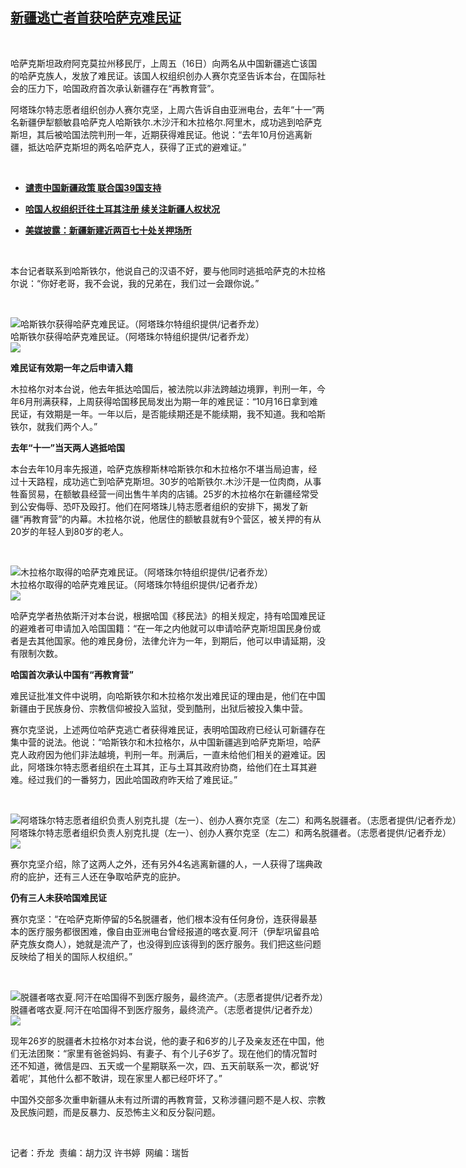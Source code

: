<!--1603104000000-->
[新疆逃亡者首获哈萨克难民证](https://www.rfa.org/mandarin/yataibaodao/shaoshuminzu/ql-10192020062426.html)
------

<p> </p><p>哈萨克斯坦政府阿克莫拉州移民厅，上周五（16日）向两名从中国新疆逃亡该国的哈萨克族人，发放了难民证。该国人权组织创办人赛尔克坚告诉本台，在国际社会的压力下，哈国政府首次承认新疆存在“再教育营”。</p><p>阿塔珠尔特志愿者组织创办人赛尔克坚，上周六告诉自由亚洲电台，去年“十一”两名新疆伊犁额敏县哈萨克人哈斯铁尔.木沙汗和木拉格尔.阿里木，成功逃到哈萨克斯坦，其后被哈国法院判刑一年，近期获得难民证。他说：“去年10月份逃离新疆，抵达哈萨克斯坦的两名哈萨克人，获得了正式的避难证。”</p><p> </p><ul><li><b><a class="external-link" href="http://www.rfa.org/mandarin/zhuanlan/jieduxinjiang/xj-10162020114351.html">谴责中国新疆政策 联合国39国支持</a></b></li></ul><ul><li><b><a class="external-link" href="http://www.rfa.org/mandarin/yataibaodao/shaoshuminzu/ql2-09252020075410.html">哈国人权组织迁往土耳其注册 续关注新疆人权状况</a></b></li></ul><ul><li><b><a class="external-link" href="http://www.rfa.org/mandarin/yataibaodao/shaoshuminzu/wy-08272020104319.html">美媒披露：新疆新建近两百七十处关押场所</a></b></li></ul><p> </p><p>本台记者联系到哈斯铁尔，他说自己的汉语不好，要与他同时逃抵哈萨克的木拉格尔说：“你好老哥，我不会说，我的兄弟在，我们过一会跟你说。”</p><p> </p><p><div class="image-inline captioned" style="width:1194px;"><div style="width:1194px;"><img alt="哈斯铁尔获得哈萨克难民证。（阿塔珠尔特组织提供/记者乔龙）" src="https://www.rfa.org/mandarin/yataibaodao/shaoshuminzu/ql-10192020062426.html/m1019-qlp2.jpg" title="哈斯铁尔获得哈萨克难民证。（阿塔珠尔特组织提供/记者乔龙）"/></div><div class="image-caption"><span style="width:1194px;">哈斯铁尔获得哈萨克难民证。（阿塔珠尔特组织提供/记者乔龙）</span><span class="copyright"> </span></div><div id="zoomattribute"><a class="single_image" href="/mandarin/yataibaodao/shaoshuminzu/ql-10192020062426.html/m1019-qlp2.jpg" title="哈斯铁尔获得哈萨克难民证。（阿塔珠尔特组织提供/记者乔龙）"><img src="/rfa_resources/graphics/icon-zoom.png"/></a></div></div></p><p><b>难民证有效期一年之后申请入籍</b></p><p>木拉格尔对本台说，他去年抵达哈国后，被法院以非法跨越边境罪，判刑一年，今年6月刑满获释，上周获得哈国移民局发出为期一年的难民证：“10月16日拿到难民证，有效期是一年。一年以后，是否能续期还是不能续期，我不知道。我和哈斯铁尔，就我们两个人。”</p><p><b>去年“十一”当天两人逃抵哈国</b></p><p>本台去年10月率先报道，哈萨克族穆斯林哈斯铁尔和木拉格尔不堪当局迫害，经过十天路程，成功逃亡到哈萨克斯坦。30岁的哈斯铁尔.木沙汗是一位肉商，从事牲畜贸易，在额敏县经营一间出售牛羊肉的店铺。25岁的木拉格尔在新疆经常受到公安侮辱、恐吓及殴打。他们在阿塔珠儿特志愿者组织的安排下，揭发了新疆“再教育营”的内幕。木拉格尔说，他居住的额敏县就有9个营区，被关押的有从20岁的年轻人到80岁的老人。</p><p> </p><p><div class="image-inline captioned" style="width:1166px;"><div style="width:1166px;"><img alt="木拉格尔取得的哈萨克难民证。（阿塔珠尔特组织提供/记者乔龙）" src="https://www.rfa.org/mandarin/yataibaodao/shaoshuminzu/ql-10192020062426.html/m1019-qlp3.jpg" title="木拉格尔取得的哈萨克难民证。（阿塔珠尔特组织提供/记者乔龙）"/></div><div class="image-caption"><span style="width:1166px;">木拉格尔取得的哈萨克难民证。（阿塔珠尔特组织提供/记者乔龙）</span><span class="copyright"> </span></div><div id="zoomattribute"><a class="single_image" href="/mandarin/yataibaodao/shaoshuminzu/ql-10192020062426.html/m1019-qlp3.jpg" title="木拉格尔取得的哈萨克难民证。（阿塔珠尔特组织提供/记者乔龙）"><img src="/rfa_resources/graphics/icon-zoom.png"/></a></div></div></p><p>哈萨克学者热依斯汗对本台说，根据哈国《移民法》的相关规定，持有哈国难民证的避难者可申请加入哈国国籍：“在一年之内他就可以申请哈萨克斯坦国民身份或者是去其他国家。他的难民身份，法律允许为一年，到期后，他可以申请延期，没有限制次数。</p><p><b>哈国首次承认中国有“再教育营”</b></p><p>难民证批准文件中说明，向哈斯铁尔和木拉格尔发出难民证的理由是，他们在中国新疆由于民族身份、宗教信仰被投入监狱，受到酷刑，出狱后被投入集中营。</p><p>赛尔克坚说，上述两位哈萨克逃亡者获得难民证，表明哈国政府已经认可新疆存在集中营的说法。他说：“哈斯铁尔和木拉格尔，从中国新疆逃到哈萨克斯坦，哈萨克人政府因为他们非法越境，判刑一年。刑满后，一直未给他们相关的避难证。因此，阿塔珠尔特志愿者组织在土耳其，正与土耳其政府协商，给他们在土耳其避难。经过我们的一番努力，因此哈国政府昨天给了难民证。”</p><p> </p><p><div class="image-inline captioned" style="width:1127px;"><div style="width:1127px;"><img alt="阿塔珠尔特志愿者组织负责人别克扎提（左一）、创办人赛尔克坚（左二）和两名脱疆者。（志愿者提供/记者乔龙）" src="https://www.rfa.org/mandarin/yataibaodao/shaoshuminzu/ql-10192020062426.html/m1019-qlp4.jpg" title="阿塔珠尔特志愿者组织负责人别克扎提（左一）、创办人赛尔克坚（左二）和两名脱疆者。（志愿者提供/记者乔龙）"/></div><div class="image-caption"><span style="width:1127px;">阿塔珠尔特志愿者组织负责人别克扎提（左一）、创办人赛尔克坚（左二）和两名脱疆者。（志愿者提供/记者乔龙）</span><span class="copyright"> </span></div><div id="zoomattribute"><a class="single_image" href="/mandarin/yataibaodao/shaoshuminzu/ql-10192020062426.html/m1019-qlp4.jpg" title="阿塔珠尔特志愿者组织负责人别克扎提（左一）、创办人赛尔克坚（左二）和两名脱疆者。（志愿者提供/记者乔龙）"><img src="/rfa_resources/graphics/icon-zoom.png"/></a></div></div></p><p>赛尔克坚介绍，除了这两人之外，还有另外4名逃离新疆的人，一人获得了瑞典政府的庇护，还有三人还在争取哈萨克的庇护。</p><p><b>仍有三人未获哈国难民证</b></p><p>赛尔克坚：“在哈萨克斯停留的5名脱疆者，他们根本没有任何身份，连获得最基本的医疗服务都很困难，像自由亚洲电台曾经报道的喀衣夏.阿汗（伊犁巩留县哈萨克族女商人），她就是流产了，也没得到应该得到的医疗服务。我们把这些问题反映给了相关的国际人权组织。”</p><p> </p><p><div class="image-inline captioned" style="width:1422px;"><div style="width:1422px;"><img alt="脱疆者喀衣夏.阿汗在哈国得不到医疗服务，最终流产。（志愿者提供/记者乔龙）" src="https://www.rfa.org/mandarin/yataibaodao/shaoshuminzu/ql-10192020062426.html/m1019-qlp5.jpg" title="脱疆者喀衣夏.阿汗在哈国得不到医疗服务，最终流产。（志愿者提供/记者乔龙）"/></div><div class="image-caption"><span style="width:1422px;">脱疆者喀衣夏.阿汗在哈国得不到医疗服务，最终流产。（志愿者提供/记者乔龙）</span><span class="copyright"> </span></div><div id="zoomattribute"><a class="single_image" href="/mandarin/yataibaodao/shaoshuminzu/ql-10192020062426.html/m1019-qlp5.jpg" title="脱疆者喀衣夏.阿汗在哈国得不到医疗服务，最终流产。（志愿者提供/记者乔龙）"><img src="/rfa_resources/graphics/icon-zoom.png"/></a></div></div></p><p>现年26岁的脱疆者木拉格尔对本台说，他的妻子和6岁的儿子及亲友还在中国，他们无法团聚：“家里有爸爸妈妈、有妻子、有个儿子6岁了。现在他们的情况暂时还不知道，微信是四、五天或一个星期联系一次，四、五天前联系一次，都说‘好着呢’，其他什么都不敢讲，现在家里人都已经吓坏了。”</p><p>中国外交部多次重申新疆从未有过所谓的再教育营，又称涉疆问题不是人权、宗教及民族问题，而是反暴力、反恐怖主义和反分裂问题。</p><p> </p><p>记者：乔龙  责编：胡力汉 许书婷  网编：瑞哲</p>
